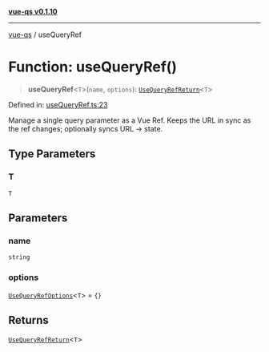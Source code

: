 [**vue-qs v0.1.10**](../README.md)

***

[vue-qs](../README.md) / useQueryRef

# Function: useQueryRef()

> **useQueryRef**\<`T`\>(`name`, `options`): [`UseQueryRefReturn`](../type-aliases/UseQueryRefReturn.md)\<`T`\>

Defined in: [useQueryRef.ts:23](https://github.com/iamsomraj/vue-qs/blob/f0c3b00cd958e5a3adba94ae66926daf711f0fdf/src/useQueryRef.ts#L23)

Manage a single query parameter as a Vue Ref.
Keeps the URL in sync as the ref changes; optionally syncs URL -> state.

## Type Parameters

### T

`T`

## Parameters

### name

`string`

### options

[`UseQueryRefOptions`](../type-aliases/UseQueryRefOptions.md)\<`T`\> = `{}`

## Returns

[`UseQueryRefReturn`](../type-aliases/UseQueryRefReturn.md)\<`T`\>
